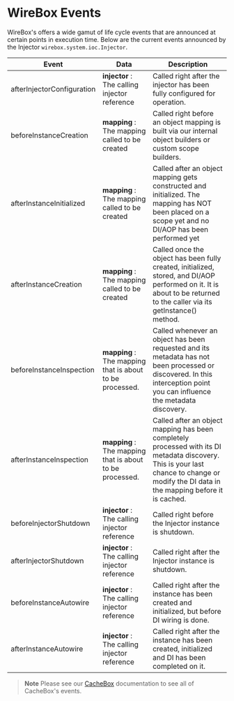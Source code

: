 # WireBox Events

WireBox's offers a wide gamut of life cycle events that are announced at certain points in execution time. Below are the current events announced by the Injector `wirebox.system.ioc.Injector`.

| Event | Data | Description |
| --- | --- | --- |
| afterInjectorConfiguration | **injector** : The calling injector reference | Called right after the injector has been fully configured for operation. |
| beforeInstanceCreation | **mapping** : The mapping called to be created | Called right before an object mapping is built via our internal object builders or custom scope builders. |
| afterInstanceInitialized | **mapping** : The mapping called to be created | Called after an object mapping gets constructed and initialized. The mapping has NOT been placed on a scope yet and no DI/AOP has been performed yet |
| afterInstanceCreation | **mapping** : The mapping called to be created | Called once the object has been fully created, initialized, stored, and DI/AOP performed on it. It is about to be returned to the caller via its getInstance\(\) method. |
| beforeInstanceInspection | **mapping** : The mapping that is about to be processed. | Called whenever an object has been requested and its metadata has not been processed or discovered. In this interception point you can influence the metadata discovery. |
| afterInstanceInspection | **mapping** : The mapping that is about to be processed. | Called after an object mapping has been completely processed with its DI metadata discovery. This is your last chance to change or modify the DI data in the mapping before it is cached. |
| beforeInjectorShutdown | **injector** : The calling injector reference | Called right before the Injector instance is shutdown. |
| afterInjectorShutdown | **injector** : The calling injector reference | Called right after the Injector instance is shutdown. |
| beforeInstanceAutowire | **injector** : The calling injector reference | Called right after the instance has been created and initialized, but before DI wiring is done. |
| afterInstanceAutowire | **injector** : The calling injector reference | Called right after the instance has been created, initialized and DI has been completed on it. |

> **Note** Please see our [CacheBox](http://cachebox.ortusbooks.com) documentation to see all of CacheBox's events.

